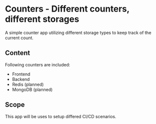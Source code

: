# Counters - Different counters, different storages

A simple counter app utilizing different storage types to keep track of the current count.

## Content

Following counters are included:
- Frontend
- Backend
- Redis (planned)
- MongoDB (planned)

## Scope

This app will be uses to setup differed CI/CD scenarios.